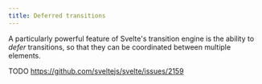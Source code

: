 ```yaml
---
title: Deferred transitions
---
```


A particularly powerful feature of Svelte's transition engine is the ability to *defer* transitions, so that they can be coordinated between multiple elements.

TODO https://github.com/sveltejs/svelte/issues/2159